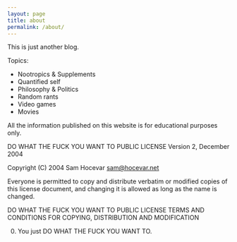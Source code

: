 ```yaml
---
layout: page
title: about
permalink: /about/
---
```


This is just another blog.

Topics:

* Nootropics & Supplements
* Quantified self
* Philosophy & Politics
* Random rants
* Video games
* Movies

All the information published on this website is for educational purposes only.

DO WHAT THE FUCK YOU WANT TO PUBLIC LICENSE
Version 2, December 2004

Copyright (C) 2004 Sam Hocevar <sam@hocevar.net>

Everyone is permitted to copy and distribute verbatim or modified
copies of this license document, and changing it is allowed as long
as the name is changed.

DO WHAT THE FUCK YOU WANT TO PUBLIC LICENSE
TERMS AND CONDITIONS FOR COPYING, DISTRIBUTION AND MODIFICATION

0. You just DO WHAT THE FUCK YOU WANT TO.